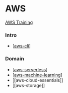 # AWS

[AWS Training](aws.training)

### Intro

- [[aws-cli]]

### Domain

- [[aws-serverless]]
- [[aws-machine-learning]]
- [[aws-cloud-essentials]]
- [[aws-storage]]

[//begin]: # "Autogenerated link references for markdown compatibility"
[aws-cli]: aws-cli "AWS CLI"
[aws-serverless]: aws-serverless "Serverless"
[aws-machine-learning]: aws-machine-learning "Machine Learning"
[//end]: # "Autogenerated link references"
